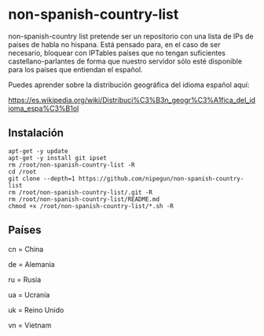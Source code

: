 # non-spanish-country-list

non-spanish-country list pretende ser un repositorio con una lista de IPs de países de habla no hispana. Está pensado para, en el caso de ser necesario, bloquear con IPTables países que no tengan suficientes castellano-parlantes de forma que nuestro servidor sólo esté disponible para los países que entiendan el español.

Puedes aprender sobre la distribución geográfica del idioma español aquí:

https://es.wikipedia.org/wiki/Distribuci%C3%B3n_geogr%C3%A1fica_del_idioma_espa%C3%B1ol

## Instalación


```shell
apt-get -y update
apt-get -y install git ipset
rm /root/non-spanish-country-list -R
cd /root
git clone --depth=1 https://github.com/nipegun/non-spanish-country-list
rm /root/non-spanish-country-list/.git -R
rm /root/non-spanish-country-list/README.md
chmod +x /root/non-spanish-country-list/*.sh -R
```

## Países
cn = China

de = Alemania

ru = Rusia

ua = Ucrania

uk = Reino Unido

vn = Vietnam

